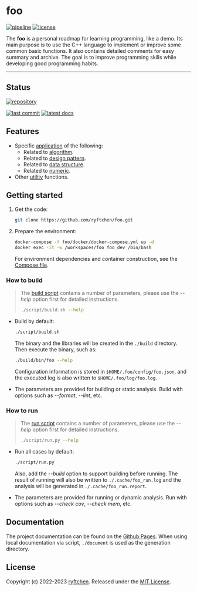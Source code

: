 # foo

[![pipeline](https://img.shields.io/github/actions/workflow/status/ryftchen/foo/pipeline.yml?branch=master&label=pipeline&logo=github&logoColor=white)](https://github.com/ryftchen/foo/actions/workflows/pipeline.yml) [![license](https://img.shields.io/github/license/ryftchen/foo?label=license&logo=github&logoColor=white)](https://github.com/ryftchen/foo/blob/master/LICENSE)

The **foo** is a personal roadmap for learning programming, like a demo. Its main purpose is to use the C++ language to implement or improve some common basic functions. It also contains detailed comments for easy summary and archive. The goal is to improve programming skills while developing good programming habits.

---

## Status

[![repository](https://github-readme-stats.vercel.app/api/pin/?username=ryftchen&theme=transparent&repo=foo&show_owner=true)](https://github.com/ryftchen/foo)

[![last commit](https://img.shields.io/github/last-commit/ryftchen/foo/master?label=last%20commit&logo=git&logoColor=white)](https://github.com/ryftchen/foo/commits/master) [![latest docs](https://img.shields.io/github/last-commit/ryftchen/foo/gh-pages?label=latest%20docs&logo=git&logoColor=white)](https://ryftchen.github.io/foo/)

## Features

- Specific [application](https://github.com/ryftchen/foo/tree/master/application) of the following:
  - Related to [algorithm](https://github.com/ryftchen/foo/tree/master/algorithm).
  - Related to [design pattern](https://github.com/ryftchen/foo/tree/master/design_pattern).
  - Related to [data structure](https://github.com/ryftchen/foo/tree/master/data_structure).
  - Related to [numeric](https://github.com/ryftchen/foo/tree/master/numeric).
- Other [utility](https://github.com/ryftchen/foo/tree/master/utility) functions.

## Getting started

1. Get the code:

    ```bash
    git clone https://github.com/ryftchen/foo.git
    ```

2. Prepare the environment:

    ```bash
    docker-compose -f foo/docker/docker-compose.yml up -d
    docker exec -it -w /workspaces/foo foo_dev /bin/bash
    ```

    For environment dependencies and container construction, see the [Compose file](https://github.com/ryftchen/foo/blob/master/docker/docker-compose.yml).

### How to build

> The [build script](https://github.com/ryftchen/foo/blob/master/script/build.sh) contains a number of parameters, please use the *-\-help* option first for detailed instructions.
>
> ```bash
> ./script/build.sh --help
> ```

- Build by default:

  ```bash
  ./script/build.sh
  ```

  The binary and the libraries will be created in the `./build` directory. Then execute the binary, such as:

  ```bash
  ./build/bin/foo --help
  ```

  Configuration information is stored in `$HOME/.foo/config/foo.json`, and the executed log is also written to `$HOME/.foo/log/foo.log`.
- The parameters are provided for building or static analysis. Build with options such as *-\-format*, *-\-lint*, etc.

### How to run

> The [run script](https://github.com/ryftchen/foo/blob/master/script/run.py) contains a number of parameters, please use the *-\-help* option first for detailed instructions.
>
> ```bash
> ./script/run.py --help
> ```

- Run all cases by default:

  ```bash
  ./script/run.py
  ```

  Also, add the *-\-build* option to support building before running. The result of running will also be written to `./.cache/foo_run.log` and the analysis will be generated in `./.cache/foo_run.report`.

- The parameters are provided for running or dynamic analysis. Run with options such as *-\-check cov*, *-\-check mem*, etc.

## Documentation

The project documentation can be found on the [Github Pages](https://ryftchen.github.io/foo/). When using local documentation via script, `./document` is used as the generation directory.

## License

Copyright (c) 2022-2023 [ryftchen](https://github.com/ryftchen). Released under the [MIT License](https://github.com/ryftchen/foo/blob/master/LICENSE).
